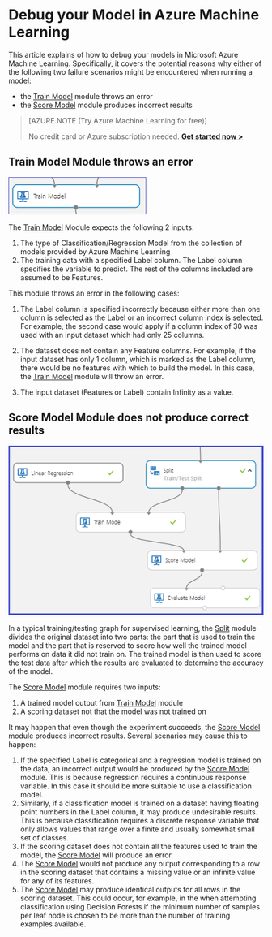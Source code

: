 <properties 
    pageTitle="Debug your Model in Azure Machine Learning | Microsoft Azure" 
    description="Explains how to How to debug your Model in Azure Machine Learning." 
    services="machine-learning"
    documentationCenter="" 
    authors="garyericson" 
    manager="paulettm" 
    editor="cgronlun"/>

<tags 
    ms.service="machine-learning" 
    ms.workload="data-services" 
    ms.tgt_pltfrm="na" 
    ms.devlang="na" 
    ms.topic="article" 
    ms.date="12/11/2015" 
    ms.author="bradsev;garye" />

# Debug your Model in Azure Machine Learning
This article explains of how to debug your models in Microsoft Azure Machine Learning. Specifically, it covers the potential reasons why either of the following two failure scenarios might be encountered when running a model:

* the [Train Model](https://msdn.microsoft.com/library/azure/5cc7053e-aa30-450d-96c0-dae4be720977/) module throws an error 
* the [Score Model](https://msdn.microsoft.com/library/azure/401b4f92-e724-4d5a-be81-d5b0ff9bdb33/) module produces incorrect results 

>[AZURE.NOTE (Try Azure Machine Learning for free)]
>
>No credit card or Azure subscription needed. <a href="https://studio.azureml.net/?selectAccess=true&o=2" target="_blank">**Get started now >**</a>


## Train Model Module throws an error
![image1](./media/machine-learning-debug-models/train_model-1.png)

The [Train Model](https://msdn.microsoft.com/library/azure/5cc7053e-aa30-450d-96c0-dae4be720977/) Module expects the following 2 inputs:

1. The type of Classification/Regression Model from the collection of models provided by Azure Machine Learning
2. The training data with a specified Label column. The Label column specifies the variable to predict. The rest of the columns included are assumed to be Features.

This module throws an error in the following cases:

1. The Label column is specified incorrectly because either more than one column is selected as the Label or an incorrect column index is selected. For example, the second case would apply if a column index of 30 was used with an input dataset which had only 25 columns.

2. The dataset does not contain any Feature columns. For example, if the input dataset has only 1 column, which is marked as the Label column, there would be no features with which to build the model. In this case, the [Train Model](https://msdn.microsoft.com/library/azure/5cc7053e-aa30-450d-96c0-dae4be720977/) module will throw an error.

3. The input dataset (Features or Label) contain Infinity as a value.


## Score Model Module does not produce correct results
![image2](./media/machine-learning-debug-models/train_test-2.png)

In a typical training/testing graph for supervised learning, the [Split](https://msdn.microsoft.com/library/azure/70530644-c97a-4ab6-85f7-88bf30a8be5f/) module divides the original dataset into two parts: the part that is used to train the model and the part that is reserved to score how well the trained model performs on data it did not train on. The trained model is then used to score the test data after which the results are evaluated to determine the accuracy of the model.

The [Score Model](https://msdn.microsoft.com/library/azure/401b4f92-e724-4d5a-be81-d5b0ff9bdb33/) module requires two inputs:

1. A trained model output from [Train Model](https://msdn.microsoft.com/library/azure/5cc7053e-aa30-450d-96c0-dae4be720977/) module
2. A scoring dataset not that the model was not trained on

It may happen that even though the experiment succeeds, the [Score Model](https://msdn.microsoft.com/library/azure/401b4f92-e724-4d5a-be81-d5b0ff9bdb33/) module produces incorrect results. Several scenarios may cause this to happen:

1. If the specified Label is categorical and a regression model is trained on the data, an incorrect output would be produced by the [Score Model](https://msdn.microsoft.com/library/azure/401b4f92-e724-4d5a-be81-d5b0ff9bdb33/) module. This is because regression requires a continuous response variable. In this case it should be more suitable to use a classification model. 
2. Similarly, if a classification model is trained on a dataset having floating point numbers in the Label column, it may produce undesirable results. This is because classification requires a discrete response variable that only allows values that range over a finite and usually somewhat small set of classes.
3. If the scoring dataset does not contain all the features used to train the model, the [Score Model](https://msdn.microsoft.com/library/azure/401b4f92-e724-4d5a-be81-d5b0ff9bdb33/) will produce an error.
4. The [Score Model](https://msdn.microsoft.com/library/azure/401b4f92-e724-4d5a-be81-d5b0ff9bdb33/) would not produce any output corresponding to a row in the scoring dataset that contains a missing value or an infinite value for any of its features.
5. The [Score Model](https://msdn.microsoft.com/library/azure/401b4f92-e724-4d5a-be81-d5b0ff9bdb33/) may produce identical outputs for all rows in the scoring dataset. This could occur, for example, in the when attempting classification using Decision Forests if the minimum number of samples per leaf node is chosen to be more than the number of training examples available.

<!-- Module References -->

[score-model]: https://msdn.microsoft.com/library/azure/401b4f92-e724-4d5a-be81-d5b0ff9bdb33/
[split]: https://msdn.microsoft.com/library/azure/70530644-c97a-4ab6-85f7-88bf30a8be5f/
[train-model]: https://msdn.microsoft.com/library/azure/5cc7053e-aa30-450d-96c0-dae4be720977/
